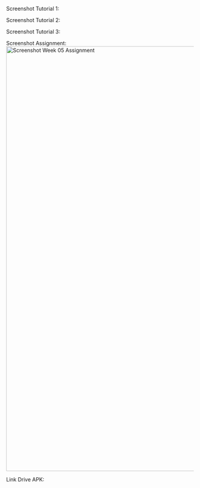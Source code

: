 Screenshot Tutorial 1:

Screenshot Tutorial 2:

Screenshot Tutorial 3:

Screenshot Assignment:
<img width="1919" height="1142" alt="Screenshot Week 05 Assignment" src="https://github.com/user-attachments/assets/a0a310c5-1c0a-4832-83c8-91343beabb4c" />

Link Drive APK:
